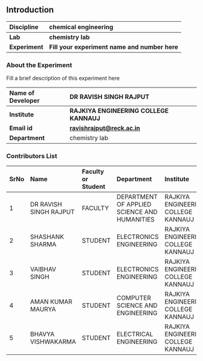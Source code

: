 ## Introduction


<b>Discipline | <b>chemical engineering
:--|:--|
<b> Lab | <b> chemistry lab
<b> Experiment|     <b> Fill your experiment name and number here

### About the Experiment 

Fill a brief description of this experiment here

<b>Name of Developer | <b> DR RAVISH SINGH RAJPUT
:--|:--|
<b> Institute | <b>  RAJKIYA ENGINEERING COLLEGE KANNAUJ
<b> Email id|     <b>  ravishrajput@reck.ac.in
<b> Department |  chemistry lab

### Contributors List

SrNo | Name | Faculty or Student | Department| Institute | Email id
:--|:--|:--|:--|:--|:--|
1 | DR RAVISH SINGH RAJPUT | FACULTY | DEPARTMENT OF APPLIED SCIENCE AND HUMANITIES| RAJKIYA ENGINEERING COLLEGE KANNAUJ | ravishrajput@reck.ac.in
2 | SHASHANK SHARMA | STUDENT | ELECTRONICS ENGINEERING| RAJKIYA ENGINEERING COLLEGE KANNAUJ  | shashankpbt@gmail.com
3 | VAIBHAV SINGH| STUDENT | ELECTRONICS ENGINEERING| RAJKIYA ENGINEERING COLLEGE KANNAUJ  | singhvs049@gmail.com
4 | AMAN KUMAR MAURYA | STUDENT | COMPUTER SCIENCE AND  ENGINEERING| RAJKIYA ENGINEERING COLLEGE KANNAUJ  |amanmauryamk9628@gmail.com
5 |BHAVYA VISHWAKARMA | STUDENT | ELECTRICAL ENGINEERING| RAJKIYA ENGINEERING COLLEGE KANNAUJ  | bhavyarock2005@gmail.com

